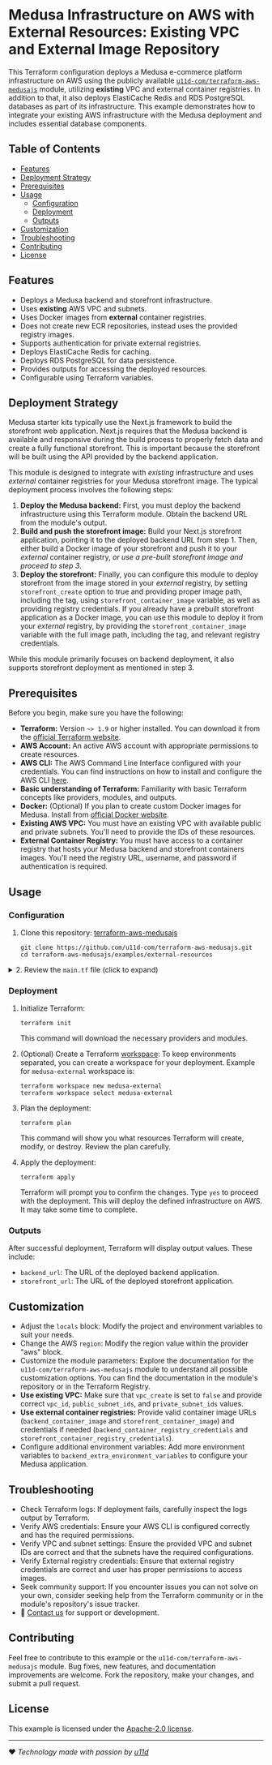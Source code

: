 # Medusa Infrastructure on AWS with External Resources: Existing VPC and External Image Repository

This Terraform configuration deploys a Medusa e-commerce platform infrastructure on AWS using the publicly available [`u11d-com/terraform-aws-medusajs`](https://registry.terraform.io/modules/u11d-com/medusajs/aws/latest) module, utilizing **existing** VPC and external container registries. In addition to that, it also deploys ElastiCache Redis and RDS PostgreSQL databases as part of its infrastructure. This example demonstrates how to integrate your existing AWS infrastructure with the Medusa deployment and includes essential database components.

## Table of Contents

- [Features](#features)
- [Deployment Strategy](#deployment-strategy)
- [Prerequisites](#prerequisites)
- [Usage](#usage)
  - [Configuration](#configuration)
  - [Deployment](#deployment)
  - [Outputs](#outputs)
- [Customization](#customization)
- [Troubleshooting](#troubleshooting)
- [Contributing](#contributing)
- [License](#license)

## Features

- Deploys a Medusa backend and storefront infrastructure.
- Uses **existing** AWS VPC and subnets.
- Uses Docker images from **external** container registries.
- Does not create new ECR repositories, instead uses the provided registry images.
- Supports authentication for private external registries.
- Deploys ElastiCache Redis for caching.
- Deploys RDS PostgreSQL for data persistence.
- Provides outputs for accessing the deployed resources.
- Configurable using Terraform variables.

## Deployment Strategy

Medusa starter kits typically use the Next.js framework to build the storefront web application. Next.js requires that the Medusa backend is available and responsive during the build process to properly fetch data and create a fully functional storefront. This is important because the storefront will be built using the API provided by the backend application.

This module is designed to integrate with *existing* infrastructure and uses *external* container registries for your Medusa storefront image. The typical deployment process involves the following steps:

1. **Deploy the Medusa backend:** First, you must deploy the backend infrastructure using this Terraform module. Obtain the backend URL from the module's output.
2. **Build and push the storefront image:** Build your Next.js storefront application, pointing it to the deployed backend URL from step 1. Then, either build a Docker image of your storefront and push it to your *external* container registry, *or use a pre-built storefront image and proceed to step 3*.
3. **Deploy the storefront:** Finally, you can configure this module to deploy storefront from the image stored in your *external* registry, by setting `storefront_create` option to true and providing proper image path, including the tag, using `storefront_container_image` variable, as well as providing registry credentials. If you already have a prebuilt storefront application as a Docker image, you can use this module to deploy it from your *external* registry, by providing the `storefront_container_image` variable with the full image path, including the tag, and relevant registry credentials.

While this module primarily focuses on backend deployment, it also supports storefront deployment as mentioned in step 3.

## Prerequisites

Before you begin, make sure you have the following:

- **Terraform:** Version `~> 1.9` or higher installed. You can download it from the [official Terraform website](https://www.terraform.io/downloads.html).
- **AWS Account:** An active AWS account with appropriate permissions to create resources.
- **AWS CLI:** The AWS Command Line Interface configured with your credentials. You can find instructions on how to install and configure the AWS CLI [here](https://docs.aws.amazon.com/cli/latest/userguide/getting-started-install.html).
- **Basic understanding of Terraform:** Familiarity with basic Terraform concepts like providers, modules, and outputs.
- **Docker:** (Optional) If you plan to create custom Docker images for Medusa. Install from [official Docker website](https://docs.docker.com/engine/install/).
- **Existing AWS VPC:** You must have an existing VPC with available public and private subnets. You'll need to provide the IDs of these resources.
- **External Container Registry:** You must have access to a container registry that hosts your Medusa backend and storefront containers images. You'll need the registry URL, username, and password if authentication is required.

## Usage

### Configuration

1. Clone this repository: [terraform-aws-medusajs](https://github.com/u11d-com/terraform-aws-medusajs)

    ```shell
    git clone https://github.com/u11d-com/terraform-aws-medusajs.git
    cd terraform-aws-medusajs/examples/external-resources
    ```

<!-- markdownlint-disable MD033 -->
<details>
<summary>2. Review the <code>main.tf</code> file (click to expand)</summary>

This file contains the Terraform configuration for deploying the Medusa infrastructure.

- `terraform` block: Specifies the required Terraform version.
- `locals` block: Defines local variables for project and environment names. You can customize these.
- `provider "aws"` block: Configures the AWS provider and sets default tags for all resources. Change the region to match your desired location.
- `module "external_resources"` block: This is the core of the setup. It uses the `u11d-com/terraform-aws-medusajs` module to create your infrastructure with external resources. Here's a breakdown of the key parameters:
  - `source`: The location of the Terraform module.
  - `project`, `environment` and `owner`: These parameters are passed to the module and may be used to tag the AWS resources or other logic inside the module
  - `vpc_create`: Set to `false` to indicate usage of an existing VPC.
  - `vpc_id`: ID of the existing VPC.
  - `public_subnet_ids`: A list of IDs of the public subnets in your VPC.
  - `private_subnet_ids`: A list of IDs of the private subnets in your VPC.
  - `ecr_backend_create`: Set to `false` to prevent the creation of backend ECR repository.
  - `ecr_storefront_create`: Set to `false` to prevent the creation of storefront ECR repository.
  - `backend_create`: Specifies if to deploy backend application
  - `backend_container_image`: Specifies the Docker image URL for the Medusa backend.
  - `backend_container_registry_credentials`:  Credentials to access the external backend registry.
  - `storefront_create`: Specifies if to deploy storefront application.
  - `storefront_container_image`: Specifies the Docker image URL for the Medusa storefront.
  - `storefront_container_registry_credentials`:  Credentials to access the external storefront registry.
  - `elasticache_create`: Specifies if to create ElastiCache Redis cluster.
  - `rds_create`: Specifies if to create RDS PostgreSQL database.
- `output` blocks: Define values that will be displayed after deployment.

</details>
<!-- markdownlint-enable MD033 -->

### Deployment

1. Initialize Terraform:

    ```shell
    terraform init
    ```

    This command will download the necessary providers and modules.
2. (Optional) Create a Terraform [workspace](https://developer.hashicorp.com/terraform/cli/workspaces): To keep environments separated, you can create a workspace for your deployment. Example for `medusa-external` workspace is:

    ```shell
    terraform workspace new medusa-external
    terraform workspace select medusa-external
    ```

3. Plan the deployment:

    ```shell
    terraform plan
    ```

    This command will show you what resources Terraform will create, modify, or destroy. Review the plan carefully.
4. Apply the deployment:

    ```shell
    terraform apply
    ```

    Terraform will prompt you to confirm the changes. Type `yes` to proceed with the deployment.
    This will deploy the defined infrastructure on AWS. It may take some time to complete.

### Outputs

After successful deployment, Terraform will display output values. These include:

- `backend_url`: The URL of the deployed backend application.
- `storefront_url`: The URL of the deployed storefront application.

## Customization

- Adjust the `locals` block: Modify the project and environment variables to suit your needs.
- Change the AWS `region`: Modify the region value within the provider "aws" block.
- Customize the module parameters: Explore the documentation for the `u11d-com/terraform-aws-medusajs` module to understand all possible customization options. You can find the documentation in the module's repository or in the Terraform Registry.
- **Use existing VPC:** Make sure that `vpc_create` is set to `false` and provide correct `vpc_id`, `public_subnet_ids`, and `private_subnet_ids` values.
- **Use external container registries:** Provide valid container image URLs (`backend_container_image` and `storefront_container_image`) and credentials if needed (`backend_container_registry_credentials` and `storefront_container_registry_credentials`).
- Configure additional environment variables: Add more environment variables to `backend_extra_environment_variables` to configure your Medusa application.

## Troubleshooting

- Check Terraform logs: If deployment fails, carefully inspect the logs output by Terraform.
- Verify AWS credentials: Ensure your AWS CLI is configured correctly and has the required permissions.
- Verify VPC and subnet settings: Ensure the provided VPC and subnet IDs are correct and that the subnets have the required configurations.
- Verify External registry credentials: Ensure that external registry credentials are correct and user has proper permissions to access images.
- Seek community support: If you encounter issues you can not solve on your own, consider seeking help from the Terraform community or in the module's repository's issue tracker.
- :email: [Contact us](mailto:hello@u11d.com) for support or development.

## Contributing

Feel free to contribute to this example or the `u11d-com/terraform-aws-medusajs` module. Bug fixes, new features, and documentation improvements are welcome. Fork the repository, make your changes, and submit a pull request.

## License

This example is licensed under the [Apache-2.0 license](https://www.apache.org/licenses/LICENSE-2.0).

---
:heart: *Technology made with passion by [u11d](https://u11d.com)*
